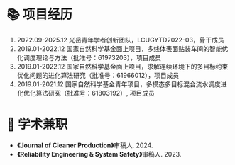 <h1>📚 项目经历 </h1>
<ol>
    <li>
        2022.09-2025.12 光岳青年学者创新团队，LCUGYTD2022-03，骨干成员
    </li>
    <li>
        2019.01-2022.12 国家自然科学基金面上项目，多线体表面贴装车间的智能优化调度理论与方法（批准号：61973203），项目成员
    </li>
    <li>
        2019.01-2022.12 国家自然科学基金面上项目，求解连续环境下的多目标约束优化问题的进化算法研究（批准号：61966012），项目成员
    </li>
    <li>
        2019.01-2021.12 国家自然科学基金青年项目，多模态多目标混合流水调度进化优化算法研究（批准号：61803192）, 项目成员
    </li>
</ol>


<h1>📝 学术兼职 </h1>
<ul>
    <li>
        <strong>《Journal of Cleaner Production》</strong>审稿人. 2024.
    </li>
    <li>
        <strong>《Reliability Engineering & System Safety》</strong>审稿人. 2023.
    </li>
</ul>
